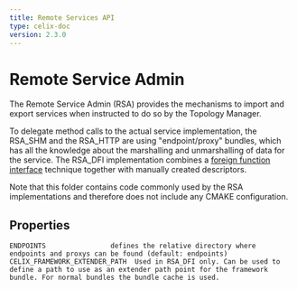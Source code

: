 ```yaml
---
title: Remote Services API
type: celix-doc
version: 2.3.0
---
```


# Remote Service Admin

The Remote Service Admin (RSA) provides the mechanisms to import and export services when instructed to do so by the Topology Manager. 

To delegate method calls to the actual service implementation, the RSA_SHM and the RSA_HTTP are using "endpoint/proxy" bundles, which has all the knowledge about the marshalling and unmarshalling of data for the service. The RSA_DFI implementation combines a [foreign function interface](https://en.wikipedia.org/wiki/Foreign_function_interface) technique together with manually created descriptors.

Note that this folder contains code commonly used by the RSA implementations and therefore does not include any CMAKE configuration.

## Properties
    ENDPOINTS				 defines the relative directory where endpoints and proxys can be found (default: endpoints)
    CELIX_FRAMEWORK_EXTENDER_PATH  Used in RSA_DFI only. Can be used to define a path to use as an extender path point for the framework bundle. For normal bundles the bundle cache is used. 
